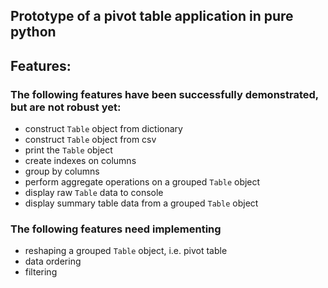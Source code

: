 ## Prototype of a pivot table application in pure python

## Features:

### The following features have been successfully demonstrated, but are not robust yet:

* construct `Table` object from dictionary
* construct `Table` object from csv
* print the `Table` object
* create indexes on columns
* group by columns
* perform aggregate operations on a grouped `Table` object
* display raw `Table` data to console
* display summary table data from a grouped `Table` object

### The following features need implementing

* reshaping a grouped `Table` object, i.e. pivot table
* data ordering
* filtering
